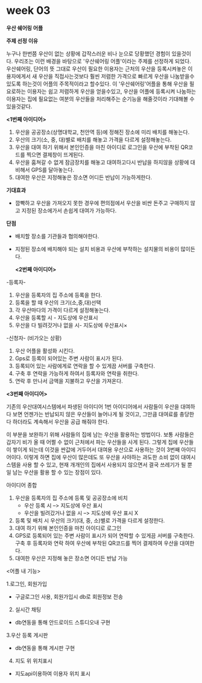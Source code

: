 # week 03

**우산 쉐어링 어플**

**주제 선정 이유**

누구나 한번쯤 우산이 없는 상황에 갑작스러운 비나 눈으로 당황했던 경험이 있을것이다. 우리조는 이런 배경을 바탕으로 '우산쉐어링 어플'이라는 주제를 선정하게 되었다. 우산쉐어링, 단어의 뜻 그대로 우산이 필요한 이용자는 근처의 우산을 등록시켜놓은 이용자에게서 새 우산을 직접사는것보다 훨씬 저렴한 가격으로 빠르게 우산을 나눔받을수 있도록 하는것이 어플의 주목적이라고 할수있다. 이 '우산쉐어링'어플을 통해 우산을 필요로하는 이용자는 쉽고 저렴하게 우산을 얻을수있고, 우산을 어플에 등록시켜 나눔하는 이용자는 집에 필요없는 여분의 우산들을 처리해주는 순기능을 해줄것이라 기대해볼 수 있을것같다.





  **<1번째 아이디어>**
1. 우산을 공공장소(상명대학교, 천안역 등)에 정해진 장소에 미리 배치를 해놓는다.
2. 우산의 크기(소, 중, 대)별로 배치를 해놓고 가격을 다르게 설정해놓는다.
3. 우산을 대여 하기 위해서 본인인증을 마친 아이디로 로그인을 우산에 부착된 QR코드를 찍으면 결제창이 뜨게된다.
4. 우산을 훔쳐갈 수 없게 잠금장치를 해놓고 대여하고다시 반납을 하지않을 상황에 대비해서 GPS를 달아놓는다.
5. 대여한 우산은 지정해놓은 장소면 어디든 반납이 가능하게한다.

**기대효과**
- 깜빡하고 우산을 가져오지 못한 경우에 편의점에서 우산을 비싼 돈주고 구매하지 않고 지정된 장소에가서 손쉽게 대여가 가능하다.

**단점**
- 배치할 장소를 기관들과 협의해야한다.
- 지정된 장소에 배치해야 되는 설치 비용과 우산에 부착하는 설치물의 비용이 많이든다.





  
  **<2번째 아이디어>**
  
-등록자-
1. 우산을 등록자의 집 주소에 등록을 한다.
2. 등록을 할 때 우산의 크기(소,중,대)선택
3. 각 우산마다의 가격이 다르게 설정해놓는다. 
4. 우산을 등록할 시 - 지도상에 우산표시
5. 우산을 다 빌려갓거나 없을 시- 지도상에 우산표시×

-신청자-
(비가오는 상황)
1. 우산 어플을 활성화 시킨다.
2. Gps로 등록이 되어있는 주변 사람이 표시가 된다. 
3. 등록되어 있는 사람에게로 연락을 할 수 있게끔 서버를 구축한다. 
4. 구축 후 연락을 가능하게 하여서 등록자와 연락을 취한다. 
5. 연락 후 만나서 금액을 지불하고 우산을 가져온다.






 **<3번째 아이디어>**
  
기존의 우산대여시스템에서 파생된 아이디어
1번 아이디어에서 사람들이 우산을 대여하다 보면 언젠가는 반납되지 않은 우산들이 늘어나게 될 것이고, 그만큼 대여료를 충당한다 하더라도 계속해서 우산을 공급 해줘야 한다. 

이 부분을 보완하기 위해 사람들의 집에 남는 우산을 활용하는 방법이다. 
보통 사람들은 갑자기 비가 올 때 어쩔 수 없이 근처에서 파는 우산들을 사게 된다. 그렇게 집에 우산들이 쌓이게 되는데 이것을 싼값에 거두어서 대여용 우산으로 사용하는 것이 3번째 아이디어이다. 
이렇게 하면 집에 우산이 많은데도 또 우산을 사야하는 과도한 소비 없이 대여시스템을 사용 할 수 있고, 현재 개개인의 집에서 사용되지 않으면서 결국 쓰레기가 될 뿐일 남는 우산을 활용 할 수 있는 장점이 있다.


아이디어 종합
1.	우산을 등록자의 집 주소에 등록 및 공공장소에 비치
      - 우산 등록 시 –> 지도상에 우산 표시
      - 우산을 빌려갔거나 없을 시 –> 지도상에 우산 표시 X
2.	등록 및 배치 시 우산의 크기(대, 중, 소)별로 가격을 다르게 설정한다.
3.	대여 하기 위해 본인인증을 마친 아이디로 로그인
4.	GPS로 등록되어 있는 주변 사람이 표시가 되어 연락할 수 있게끔 서버를 구축한다. 구축 후 등록자와 연락 하여 우산에 부착된 QR코드를 찍어 결제하여 우산을 대여한다.
5.	대여한 우산은 지정해 놓은 장소면 어디든 반납 가능


<어플 내 기능>

1.로그인, 회원가입
- 구글로그인 사용, 회원가입시 db로 회원정보 전송

2. 실시간 채팅
- db연동을 통해 안드로이드 스튜디오내 구현

3.우산 등록 게시판
- db연동을 통해 게시판 구현

4. 지도 위 위치표시
- 지도api이용하여 이용자 위치 표시
